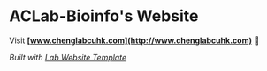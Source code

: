 
# ACLab-Bioinfo's Website

Visit **[www.chenglabcuhk.com](http://www.chenglabcuhk.com)** 🚀

_Built with [Lab Website Template](https://greene-lab.gitbook.io/lab-website-template-docs)_

